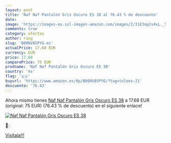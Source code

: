 ```yaml
---
layout: post
title: 'Naf Naf Pantalón Gris Oscuro ES 38 al 76.43 % de descuento'
date: 
image: 'https://images-eu.ssl-images-amazon.com/images/I/31E3op2v4xL._SL200_.jpg'
comments: true
category: ofertas
author: ring
slug: 'B00NV8SPYG-es'
actualPrice: 17.68 EUR
currency: EUR
price: 17.68
comparePrice: 75 EUR
prodname: 'Naf Naf Pantalón Gris Oscuro ES 38'
country: 'es'
flag: '🇪🇸'
buyurl: 'https://www.amazon.es/dp/B00NV8SPYG/?tag=tolees-21'
descuento: '76.43'
---
```


Ahora mismo tienes [Naf Naf Pantalón Gris Oscuro ES 38](https://www.amazon.es/dp/B00NV8SPYG/?tag=tolees-21) a 17.68 EUR (original: 75 EUR) (76.43 %  de descuento) en el siguiente enlace!

[![Naf Naf Pantalón Gris Oscuro ES 38](https://images-eu.ssl-images-amazon.com/images/I/31E3op2v4xL._SL200_.jpg)](https://www.amazon.es/dp/B00NV8SPYG/?tag=tolees-21)

🔎:


[Visítala!!!](https://www.amazon.es/dp/B00NV8SPYG/?tag=tolees-21)
